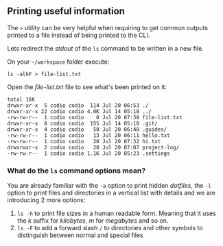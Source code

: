 ## Printing useful information

The `>` utility can be very helpful when requiring to get common outputs printed to a file instead of being printed to the CLI.

Lets redirect the _stdout_ of the `ls` command to be written in a new file. 

On your `~/workspace` folder execute:

```
ls -alhF > file-list.txt
```

Open the _file-list.txt_ file to see what's been printed on it: 

```
total 16K
drwxr-xr-x  5 codio codio  114 Jul 20 06:53 ./
drwxr-xr-x 22 codio codio 4.0K Jul 14 05:18 ../
-rw-rw-r--  1 codio codio    0 Jul 20 07:38 file-list.txt
drwxr-xr-x  8 codio codio  155 Jul 14 05:10 .git/
drwxr-xr-x  4 codio codio   50 Jul 20 06:48 .guides/
-rw-rw-r--  1 codio codio   13 Jul 20 06:11 hello.txt
-rw-rw-r--  1 codio codio   20 Jul 20 07:32 hi.txt
drwxrwxr-x  2 codio codio   28 Jul 20 07:07 project-log/
-rw-rw-r--  1 codio codio 1.1K Jul 20 05:23 .settings
```

### What do the `ls` command options mean?

You are already familiar with the `-a` option to print hidden _dotfiles_, the `-l` option to print files and directories in a vertical list with details and we are introducing 2 more options: 

1. `ls -h` to print file sizes in a human readable form. Meaning that it uses the _k_ suffix for _kilobytes_, _m_ for _megabytes_ and so on.
2. `ls -F` to add a forward slash `/` to directories and other symbols to distinguish between normal and special files